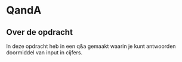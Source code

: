 # QandA
## Over de opdracht
In deze opdracht heb in een q&a gemaakt waarin je kunt antwoorden doormiddel van input in cijfers.
